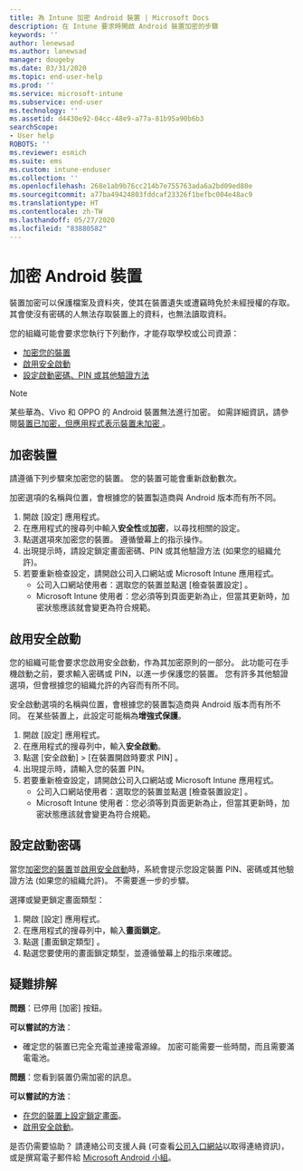 ```yaml
---
title: 為 Intune 加密 Android 裝置 | Microsoft Docs
description: 在 Intune 要求時開啟 Android 裝置加密的步驟
keywords: ''
author: lenewsad
ms.author: lanewsad
manager: dougeby
ms.date: 03/31/2020
ms.topic: end-user-help
ms.prod: ''
ms.service: microsoft-intune
ms.subservice: end-user
ms.technology: ''
ms.assetid: d4430e92-04cc-48e9-a77a-81b95a90b6b3
searchScope:
- User help
ROBOTS: ''
ms.reviewer: esmich
ms.suite: ems
ms.custom: intune-enduser
ms.collection: ''
ms.openlocfilehash: 268e1ab9b76cc214b7e755763ada6a2bd09ed80e
ms.sourcegitcommit: a77ba49424803fddcaf23326f1befbc004e48ac9
ms.translationtype: HT
ms.contentlocale: zh-TW
ms.lasthandoff: 05/27/2020
ms.locfileid: "83880582"
---
```

# <a name="encrypting-your-android-device"></a>加密 Android 裝置

裝置加密可以保護檔案及資料夾，使其在裝置遺失或遭竊時免於未經授權的存取。 其會使沒有密碼的人無法存取裝置上的資料，也無法讀取資料。 

您的組織可能會要求您執行下列動作，才能存取學校或公司資源：

* [加密您的裝置](#encrypt-device)
* [啟用安全啟動](#enable-secure-startup)
* [設定啟動密碼、PIN 或其他驗證方法](#set-startup-passcode)  

> [!Note]
> 某些華為、Vivo 和 OPPO 的 Android 裝置無法進行加密。 如需詳細資訊，請參閱[裝置已加密，但應用程式表示裝置未加密 ](your-device-appears-encrypted-but-cp-says-otherwise-android.md)。  

## <a name="encrypt-device"></a>加密裝置

請遵循下列步驟來加密您的裝置。 您的裝置可能會重新啟動數次。 

加密選項的名稱與位置，會根據您的裝置製造商與 Android 版本而有所不同。 

1. 開啟 [設定]  應用程式。
2. 在應用程式的搜尋列中輸入**安全性**或**加密**，以尋找相關的設定。
3. 點選選項來加密您的裝置。 遵循螢幕上的指示操作。  
4. 出現提示時，請設定鎖定畫面密碼、PIN 或其他驗證方法 (如果您的組織允許)。 
5. 若要重新檢查設定，請開啟公司入口網站或 Microsoft Intune 應用程式。
    * 公司入口網站使用者：選取您的裝置並點選 [檢查裝置設定]  。 
    * Microsoft Intune 使用者：您必須等到頁面更新為止，但當其更新時，加密狀態應該就會變更為符合規範。 

## <a name="enable-secure-startup"></a>啟用安全啟動

您的組織可能會要求您啟用安全啟動，作為其加密原則的一部分。 此功能可在手機啟動之前，要求輸入密碼或 PIN，以進一步保護您的裝置。 您有許多其他驗證選項，但會根據您的組織允許的內容而有所不同。 

安全啟動選項的名稱與位置，會根據您的裝置製造商與 Android 版本而有所不同。 在某些裝置上，此設定可能稱為**增強式保護**。 

1. 開啟 [設定]  應用程式。
2. 在應用程式的搜尋列中，輸入**安全啟動**。
3. 點選 [安全啟動]   > [在裝置開啟時要求 PIN]  。
4. 出現提示時，請輸入您的裝置 PIN。   
5. 若要重新檢查設定，請開啟公司入口網站或 Microsoft Intune 應用程式。
    * 公司入口網站使用者：選取您的裝置並點選 [檢查裝置設定]  。 
    * Microsoft Intune 使用者：您必須等到頁面更新為止，但當其更新時，加密狀態應該就會變更為符合規範。  


## <a name="set-startup-passcode"></a>設定啟動密碼   
當您[加密您的裝置](#encrypt-device)並[啟用安全啟動](#enable-secure-startup)時，系統會提示您設定裝置 PIN、密碼或其他驗證方法 (如果您的組織允許)。 不需要進一步的步驟。 

選擇或變更鎖定畫面類型：

1. 開啟 [設定]  應用程式。
2. 在應用程式的搜尋列中，輸入**畫面鎖定**。
3. 點選 [畫面鎖定類型]  。
4. 點選您要使用的畫面鎖定類型，並遵循螢幕上的指示來確認。  

## <a name="troubleshoot"></a>疑難排解    
**問題**：已停用 [加密] 按鈕。   

**可以嘗試的方法**： 
* 確定您的裝置已完全充電並連接電源線。 加密可能需要一些時間，而且需要滿電電池。   

**問題**：您看到裝置仍需加密的訊息。  

**可以嘗試的方法**：
   *  [在您的裝置上設定鎖定畫面](#set-startup-passcode)。 
   * [啟用安全啟動](#enable-secure-startup)。

是否仍需要協助？ 請連絡公司支援人員 (可查看[公司入口網站](https://go.microsoft.com/fwlink/?linkid=2010980)以取得連絡資訊)，或是撰寫電子郵件給 <a href="mailto:wintunedroidfbk@microsoft.com?subject=I'm having trouble with encryption on my Android device&body=Describe the issue you're experiencing here.">Microsoft Android 小組</a>。  
